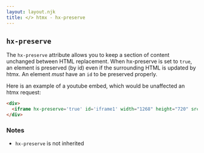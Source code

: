 ```yaml
---
layout: layout.njk
title: </> htmx - hx-preserve
---
```


## `hx-preserve`

The `hx-preserve` attribute allows you to keep a section of content unchanged between HTML replacement.  When hx-preserve is set to `true`, an element is preserved (by id) even if the surrounding HTML is updated by htmx.  An element *must* have an `id` to be preserved 
properly.

Here is an example of a youtube embed, which would be unaffected an htmx request:

```html
<div>
  <iframe hx-preserve='true' id='iframe1' width="1268" height="720" src="https://www.youtube.com/embed/Z1oB2EDu5XA" frameborder="0" allow="accelerometer; autoplay; clipboard-write; encrypted-media; gyroscope; picture-in-picture" allowfullscreen></iframe>
</div>
```

### Notes

* `hx-preserve` is not inherited
